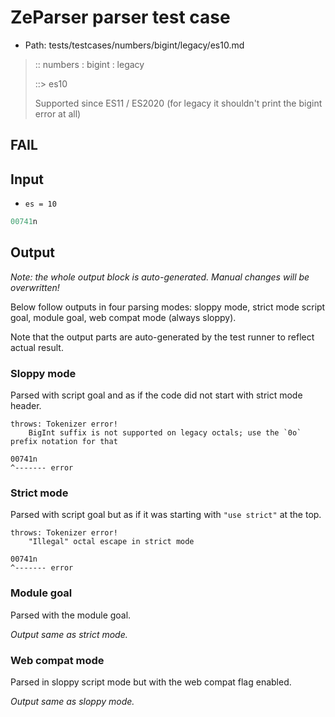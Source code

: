 # ZeParser parser test case

- Path: tests/testcases/numbers/bigint/legacy/es10.md

> :: numbers : bigint : legacy
>
> ::> es10
>
> Supported since ES11 / ES2020 (for legacy it shouldn't print the bigint error at all)

## FAIL

## Input

- `es = 10`

`````js
00741n
`````

## Output

_Note: the whole output block is auto-generated. Manual changes will be overwritten!_

Below follow outputs in four parsing modes: sloppy mode, strict mode script goal, module goal, web compat mode (always sloppy).

Note that the output parts are auto-generated by the test runner to reflect actual result.

### Sloppy mode

Parsed with script goal and as if the code did not start with strict mode header.

`````
throws: Tokenizer error!
    BigInt suffix is not supported on legacy octals; use the `0o` prefix notation for that

00741n
^------- error
`````

### Strict mode

Parsed with script goal but as if it was starting with `"use strict"` at the top.

`````
throws: Tokenizer error!
    "Illegal" octal escape in strict mode

00741n
^------- error
`````


### Module goal

Parsed with the module goal.

_Output same as strict mode._

### Web compat mode

Parsed in sloppy script mode but with the web compat flag enabled.

_Output same as sloppy mode._
